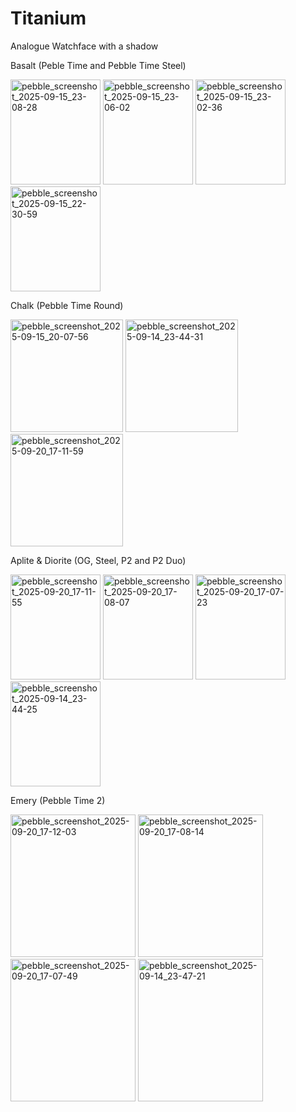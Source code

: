 # Titanium
Analogue Watchface with a shadow

Basalt (Peble Time and Pebble Time Steel)

<img width="144" height="168" alt="pebble_screenshot_2025-09-15_23-08-28" src="https://github.com/user-attachments/assets/45813d36-b715-4a01-a1d6-e2798cc32886" />  <img width="144" height="168" alt="pebble_screenshot_2025-09-15_23-06-02" src="https://github.com/user-attachments/assets/e7098e67-abc1-47f7-8e0d-9c6804438c38" />  <img width="144" height="168" alt="pebble_screenshot_2025-09-15_23-02-36" src="https://github.com/user-attachments/assets/a17c51d9-598d-4c7a-889c-0d2e6be736d1" />  <img width="144" height="168" alt="pebble_screenshot_2025-09-15_22-30-59" src="https://github.com/user-attachments/assets/c8157ce2-88c8-40fb-bc5d-1439135dd29e" />

Chalk (Pebble Time Round)

<img width="180" height="180" alt="pebble_screenshot_2025-09-15_20-07-56" src="https://github.com/user-attachments/assets/e9b54648-7a83-417a-8a2f-95b10f590613" />  <img width="180" height="180" alt="pebble_screenshot_2025-09-14_23-44-31" src="https://github.com/user-attachments/assets/250ca03f-b8b2-4bcb-8d60-828dbcf2b9a9" />  <img width="180" height="180" alt="pebble_screenshot_2025-09-20_17-11-59" src="https://github.com/user-attachments/assets/f68c9980-37e4-49aa-95a2-8eeec112d4e0" />

Aplite & Diorite (OG, Steel, P2 and P2 Duo)

<img width="144" height="168" alt="pebble_screenshot_2025-09-20_17-11-55" src="https://github.com/user-attachments/assets/e255f774-2438-4170-b3cc-b0ae7aa4fc84" /> <img width="144" height="168" alt="pebble_screenshot_2025-09-20_17-08-07" src="https://github.com/user-attachments/assets/a74d407f-7362-4894-978f-07372e8aec63" /> <img width="144" height="168" alt="pebble_screenshot_2025-09-20_17-07-23" src="https://github.com/user-attachments/assets/96687eaa-cae2-4b82-93f2-c78b0c3ea83a" /> <img width="144" height="168" alt="pebble_screenshot_2025-09-14_23-44-25" src="https://github.com/user-attachments/assets/27efb605-712b-4cd7-aea7-8c59691b9bed" /> 

Emery (Pebble Time 2)

<img width="200" height="228" alt="pebble_screenshot_2025-09-20_17-12-03" src="https://github.com/user-attachments/assets/1470b9a0-bf5c-440e-9609-d61185a48a21" /> <img width="200" height="228" alt="pebble_screenshot_2025-09-20_17-08-14" src="https://github.com/user-attachments/assets/fb45f2be-995a-40a1-b038-3cbb7a2847ad" /> <img width="200" height="228" alt="pebble_screenshot_2025-09-20_17-07-49" src="https://github.com/user-attachments/assets/aea189c2-d95d-4fdc-8ad8-a7917048b3a4" /> <img width="200" height="228" alt="pebble_screenshot_2025-09-14_23-47-21" src="https://github.com/user-attachments/assets/94afeaa2-c827-4158-b0bb-b74d9ea75c7a" />
